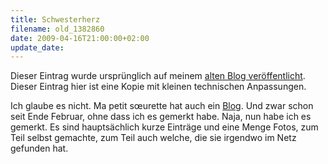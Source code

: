 ```yaml
---
title: Schwesterherz
filename: old_1382860
date: 2009-04-16T21:00:00+02:00
update_date:
---
```

Dieser Eintrag wurde ursprünglich auf meinem [alten Blog veröffentlicht](https://stu.blogger.de/stories/1382860/). Dieser Eintrag hier ist eine Kopie mit kleinen technischen Anpassungen.

Ich glaube es nicht. Ma petit sœurette hat auch ein [Blog](http://olullabyo.blogspot.com/). Und zwar schon seit Ende Februar, ohne dass ich es gemerkt habe.
Naja, nun habe ich es gemerkt. Es sind hauptsächlich kurze Einträge und eine Menge Fotos, zum Teil selbst gemachte, zum Teil auch welche, die sie irgendwo im Netz gefunden hat.

